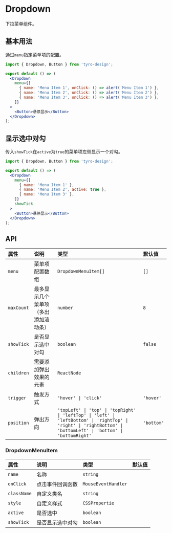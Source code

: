 # Dropdown

下拉菜单组件。

## 基本用法

通过`menu`指定菜单项的配置。

```jsx
import { Dropdown, Button } from 'tyro-design';

export default () => (
  <Dropdown
    menu={[
      { name: 'Menu Item 1', onClick: () => alert('Menu Item 1') },
      { name: 'Menu Item 2', onClick: () => alert('Menu Item 2') },
      { name: 'Menu Item 3', onClick: () => alert('Menu Item 3') },
    ]}
  >
    <Button>悬停显示</Button>
  </Dropdown>
);
```

## 显示选中对勾

传入`showTick`在`active`为`true`的菜单项左侧显示一个对勾。

```jsx
import { Dropdown, Button } from 'tyro-design';

export default () => (
  <Dropdown
    menu={[
      { name: 'Menu Item 1' },
      { name: 'Menu Item 2', active: true },
      { name: 'Menu Item 3' },
    ]}
    showTick
  >
    <Button>悬停显示</Button>
  </Dropdown>
);
```

## API

| 属性       | 说明                                 | 类型                                                                                                                                                             | 默认值     |
| :--------- | :----------------------------------- | :--------------------------------------------------------------------------------------------------------------------------------------------------------------- | :--------- |
| `menu`     | 菜单项配置数组                       | `DropdownMenuItem[]`                                                                                                                                             | `[]`       |
| `maxCount` | 最多显示几个菜单项（多出添加滚动条） | `number`                                                                                                                                                         | `8`        |
| `showTick` | 是否显示选中对勾                     | `boolean`                                                                                                                                                        | `false`    |
| `children` | 需要添加弹出效果的元素               | `ReactNode`                                                                                                                                                      |            |
| `trigger`  | 触发方式                             | `'hover' \| 'click'`                                                                                                                                             | `'hover'`  |
| `position` | 弹出方向                             | `'topLeft' \| 'top' \| 'topRight' \| 'leftTop' \| 'left' \| 'leftBottom' \| 'rightTop' \| 'right' \| 'rightBottom' \| 'bottomLeft' \| 'bottom' \| 'bottomRight'` | `'bottom'` |

### DropdownMenuItem

| 属性        | 说明             | 类型                | 默认值 |
| :---------- | :--------------- | :------------------ | :----- |
| `name`      | 名称             | `string`            |        |
| `onClick`   | 点击事件回调函数 | `MouseEventHandler` |        |
| `className` | 自定义类名       | `string`            |        |
| `style`     | 自定义样式       | `CSSPropertie`      |        |
| `active`    | 是否选中         | `boolean`           |        |
| `showTick`  | 是否显示选中对勾 | `boolean`           |        |
